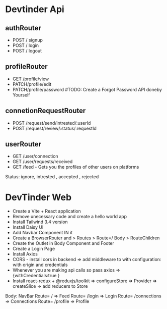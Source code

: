 # Devtinder Api

## authRouter
- POST / signup
- POST / login
- POST / logout

## profileRouter
- GET /profile/view
- PATCH/profile/edit
- PATCH/profile/password #TODO: Create a Forgot Password API doneby Yourself

## connetionRequestRouter
- POST /request/send/intrested/:userId
- POST /request/review/:status/:requestId

## userRouter
- GET /user/connection 
- GET /user/requests/received
- GET /feed - Gets you the profiles of other users on platforms

Status: ignore, intrested , accepted , rejected

# DevTinder Web

- Create  a Vite + React application
- Remove unecessary code and create a hello world app
- Install Tailwind 3.4 version 
- Install Daisy UI
- Add Navbar Component IN it
- Create a BrowserRouter and > Routes > Route=/ Body > RouteChildren
- Create the Outlet in Body Component and Footer 
- Create a Login Page
- Install Axios 
- CORS - install cors in backend => add middleware to with configuration: with origin and credentials
- Whenever you are making api calls so pass axios => {withCredentials:true }
- Install react-redux + @reduxjs/toolkit => configureStore => Provider => createSlice => add reducers to Store 

Body: 
    NavBar
    Route= / => Feed
    Route= /login => Login
    Route= /connections => Connections
    Route= /profile => Profile 
